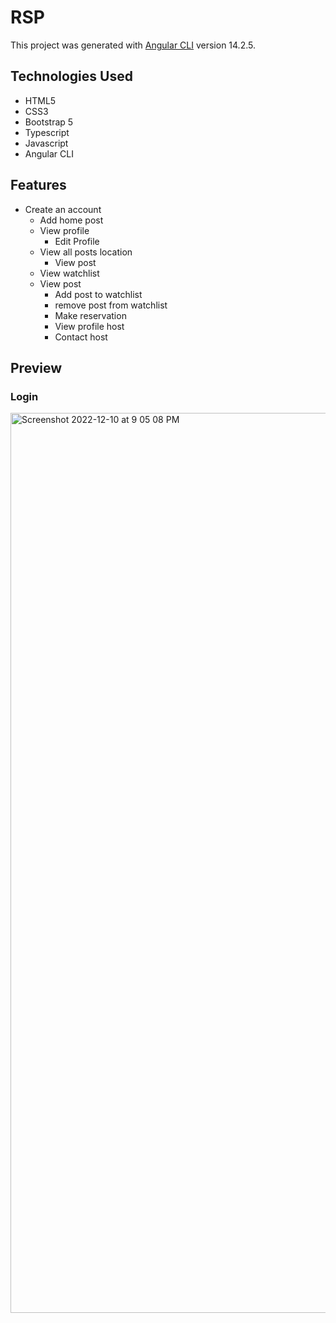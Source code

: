 # RSP

This project was generated with [Angular CLI](https://github.com/angular/angular-cli) version 14.2.5.

## Technologies Used
- HTML5
- CSS3
- Bootstrap 5
- Typescript
- Javascript
- Angular CLI

## Features
- Create an account
  - Add home post
  - View profile
    - Edit Profile
  - View all posts location
    - View post
  - View watchlist
  - View post
    - Add post to watchlist
    - remove post from watchlist
    - Make reservation
    - View profile host
    - Contact host
    
## Preview
### Login
<img width="1440" alt="Screenshot 2022-12-10 at 9 05 08 PM" src="https://user-images.githubusercontent.com/58772174/206871477-7741b671-2cb5-49db-936f-24081fbdc925.png">
